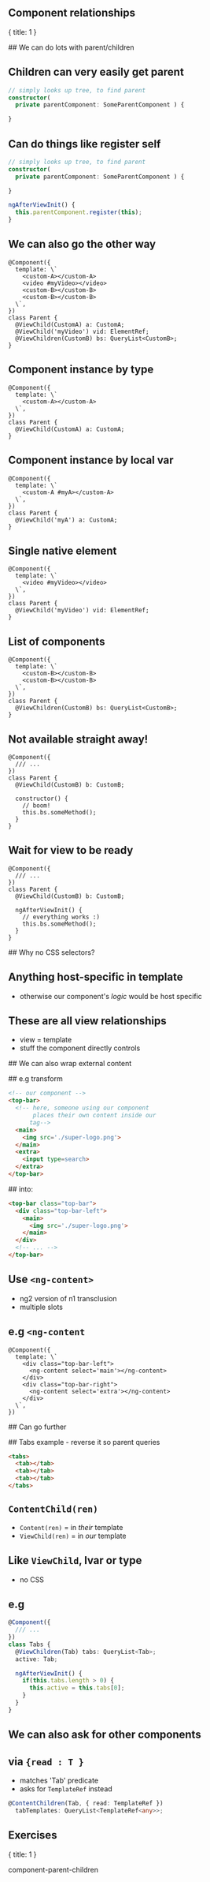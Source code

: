 ## Component relationships
{ title: 1 }

## We can do lots with parent/children

## Children can very easily get parent

```typescript
// simply looks up tree, to find parent
constructor(
  private parentComponent: SomeParentComponent ) {

}
```

## Can do things like register self

```typescript
// simply looks up tree, to find parent
constructor(
  private parentComponent: SomeParentComponent ) {

}

ngAfterViewInit() {
  this.parentComponent.register(this);
}
```

## We can also go the other way

```
@Component({
  template: \`
    <custom-A></custom-A>
    <video #myVideo></video>
    <custom-B></custom-B>
    <custom-B></custom-B>
  \`,
})
class Parent {
  @ViewChild(CustomA) a: CustomA;
  @ViewChild('myVideo') vid: ElementRef;
  @ViewChildren(CustomB) bs: QueryList<CustomB>;
}
```

## Component instance by type

```
@Component({
  template: \`
    <custom-A></custom-A>
  \`,
})
class Parent {
  @ViewChild(CustomA) a: CustomA;
}
```

## Component instance by local var

```
@Component({
  template: \`
    <custom-A #myA></custom-A>
  \`,
})
class Parent {
  @ViewChild('myA') a: CustomA;
}
```

## Single native element

```
@Component({
  template: \`
    <video #myVideo></video>
  \`,
})
class Parent {
  @ViewChild('myVideo') vid: ElementRef;
}
```

## List of components

```
@Component({
  template: \`
    <custom-B></custom-B>
    <custom-B></custom-B>
  \`,
})
class Parent {
  @ViewChildren(CustomB) bs: QueryList<CustomB>;
}
```

## Not available straight away!

```
@Component({
  /// ...
})
class Parent {
  @ViewChild(CustomB) b: CustomB;

  constructor() {
    // boom!
    this.bs.someMethod();
  }
}
```

## Wait for view to be ready

```
@Component({
  /// ...
})
class Parent {
  @ViewChild(CustomB) b: CustomB;

  ngAfterViewInit() {
    // everything works :)
    this.bs.someMethod();
  }
}
```

## Why no CSS selectors?

## Anything host-specific in template

- otherwise our component's *logic* would be host specific

## These are all view relationships

- view = template
- stuff the component directly controls

## We can also wrap external content

## e.g transform

```html
<!-- our component -->
<top-bar>
  <!-- here, someone using our component
       places their own content inside our 
      tag-->
  <main>
    <img src='./super-logo.png'>
  </main>
  <extra>
    <input type=search>
  </extra>
</top-bar>
```

## into:

```html
<top-bar class="top-bar">
  <div class="top-bar-left">
    <main>
      <img src='./super-logo.png'>
    </main>
  </div>
  <!-- ... -->
</top-bar>
```

## Use `<ng-content>`

- ng2 version of n1 transclusion
- multiple slots

## e.g `<ng-content`

```
@Component({
  template: \`
    <div class="top-bar-left">
      <ng-content select='main'></ng-content>
    </div>
    <div class="top-bar-right">
      <ng-content select='extra'></ng-content>
    </div>
  \`,
})
```

## Can go further

## Tabs example - reverse it so parent queries

```html
<tabs>
  <tab></tab>
  <tab></tab>
  <tab></tab>
</tabs>
```

## `ContentChild(ren)`

- `Content(ren)` = in *their* template
- `ViewChild(ren)` = in *our* template

## Like `ViewChild`, lvar or type

- no CSS

## e.g

```typescript
@Component({
  /// ...
})
class Tabs {
  @ViewChildren(Tab) tabs: QueryList<Tab>;
  active: Tab;

  ngAfterViewInit() {
    if(this.tabs.length > 0) {
      this.active = this.tabs[0];
    }
  }
}
```

## We can also ask for other components

## via `{read : T }`
- matches 'Tab' predicate
- asks for `TemplateRef` instead

```typescript
@ContentChildren(Tab, { read: TemplateRef }) 
  tabTemplates: QueryList<TemplateRef<any>>;
```

## Exercises
{ title: 1 }

  component-parent-children
